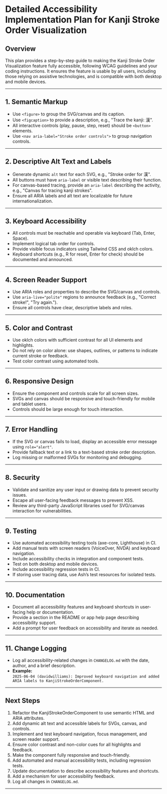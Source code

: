 # Detailed Accessibility Implementation Plan for Kanji Stroke Order Visualization

## Overview

This plan provides a step-by-step guide to making the Kanji Stroke Order Visualization feature fully accessible, following WCAG guidelines and your coding instructions. It ensures the feature is usable by all users, including those relying on assistive technologies, and is compatible with both desktop and mobile devices.

---

## 1. Semantic Markup

- Use `<figure>` to group the SVG/canvas and its caption.
- Use `<figcaption>` to provide a description, e.g., "Trace the kanji: 漢".
- All interactive controls (play, pause, step, reset) should be `<button>` elements.
- Use `<nav aria-label="Stroke order controls">` to group navigation controls.

---

## 2. Descriptive Alt Text and Labels

- Generate dynamic `alt` text for each SVG, e.g., "Stroke order for 漢".
- All buttons must have `aria-label` or visible text describing their function.
- For canvas-based tracing, provide an `aria-label` describing the activity, e.g., "Canvas for tracing kanji strokes".
- Ensure all ARIA labels and alt text are localizable for future internationalization.

---

## 3. Keyboard Accessibility

- All controls must be reachable and operable via keyboard (Tab, Enter, Space).
- Implement logical tab order for controls.
- Provide visible focus indicators using Tailwind CSS and oklch colors.
- Keyboard shortcuts (e.g., R for reset, Enter for check) should be documented and announced.

---

## 4. Screen Reader Support

- Use ARIA roles and properties to describe the SVG/canvas and controls.
- Use `aria-live="polite"` regions to announce feedback (e.g., "Correct stroke!", "Try again.").
- Ensure all controls have clear, descriptive labels and roles.

---

## 5. Color and Contrast

- Use oklch colors with sufficient contrast for all UI elements and highlights.
- Do not rely on color alone: use shapes, outlines, or patterns to indicate current stroke or feedback.
- Test color contrast using automated tools.

---

## 6. Responsive Design

- Ensure the component and controls scale for all screen sizes.
- SVGs and canvas should be responsive and touch-friendly for mobile and tablet users.
- Controls should be large enough for touch interaction.

---

## 7. Error Handling

- If the SVG or canvas fails to load, display an accessible error message using `role="alert"`.
- Provide fallback text or a link to a text-based stroke order description.
- Log missing or malformed SVGs for monitoring and debugging.

---

## 8. Security

- Validate and sanitize any user input or drawing data to prevent security issues.
- Escape all user-facing feedback messages to prevent XSS.
- Review any third-party JavaScript libraries used for SVG/canvas interaction for vulnerabilities.

---

## 9. Testing

- Use automated accessibility testing tools (axe-core, Lighthouse) in CI.
- Add manual tests with screen readers (VoiceOver, NVDA) and keyboard navigation.
- Include accessibility checks in integration and component tests.
- Test on both desktop and mobile devices.
- Include accessibility regression tests in CI.
- If storing user tracing data, use Ash’s test resources for isolated tests.

---

## 10. Documentation

- Document all accessibility features and keyboard shortcuts in user-facing help or documentation.
- Provide a section in the README or app help page describing accessibility support.
- Add a prompt for user feedback on accessibility and iterate as needed.

---

## 11. Change Logging

- Log all accessibility-related changes in `CHANGELOG.md` with the date, author, and a brief description.
- **Example:**  
  `2025-06-04 (davidwilliams): Improved keyboard navigation and added ARIA labels to KanjiStrokeOrderComponent.`

---

## Next Steps

1. Refactor the KanjiStrokeOrderComponent to use semantic HTML and ARIA attributes.
2. Add dynamic alt text and accessible labels for SVGs, canvas, and controls.
3. Implement and test keyboard navigation, focus management, and screen reader support.
4. Ensure color contrast and non-color cues for all highlights and feedback.
5. Make the component fully responsive and touch-friendly.
6. Add automated and manual accessibility tests, including regression tests.
7. Update documentation to describe accessibility features and shortcuts.
8. Add a mechanism for user accessibility feedback.
9. Log all changes in `CHANGELOG.md`.

---